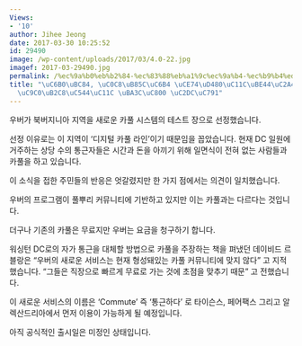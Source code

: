 ```yaml
---
Views:
- '10'
author: Jihee Jeong
date: 2017-03-30 10:25:52
id: 29490
image: /wp-content/uploads/2017/03/4.0-22.jpg
imagef: 2017-03-29490.jpg
permalink: /%ec%9a%b0%eb%b2%84-%ec%83%88%eb%a1%9c%ec%9a%b4-%ec%b9%b4%ed%92%80%ec%84%9c%eb%b9%84%ec%8a%a4-%eb%b6%81%eb%b2%84%ec%a7%80%eb%8b%88%ec%95%84%ec%84%9c-%eb%a8%bc%ec%a0%80-%ec%8b%9c%ec%9e%91/
title: "\uC6B0\uBC84, \uC0C8\uB85C\uC6B4 \uCE74\uD480\uC11C\uBE44\uC2A4 \uBD81\uBC84\
  \uC9C0\uB2C8\uC544\uC11C \uBA3C\uC800 \uC2DC\uC791"
---
```


우버가 북버지니아 지역을 새로운 카풀 시스템의 테스트 장으로 선정했습니다.

선정 이유로는 이 지역이 ‘디지털 카풀 라인’이기 때문임을 꼽았습니다. 현재 DC 일원에 거주하는 상당 수의 통근자들은 시간과 돈을 아끼기 위해 일면식이 전혀 없는 사람들과 카풀을 하고 있습니다.

이 소식을 접한 주민들의 반응은 엇갈렸지만 한 가지 점에서는 의견이 일치했습니다.

우버의 프로그램이 풀뿌리 커뮤니티에 기반하고 있지만 이는 카풀과는 다르다는 것입니다.

더구나 기존의 카풀은 무료지만 우버는 요금을 청구하기 합니다.

워싱턴 DC로의 자가 통근을 대체할 방법으로 카풀을 주장하는 책을 펴냈던 데이비드 르블랑은 “우버의 새로운 서비스는 현재 형성돼있는 카풀 커뮤니티에 맞지 않다” 고 지적했습니다. “그들은 직장으로 빠르게 무료로 가는 것에 초점을 맞추기 때문” 고 전했습니다.

이 새로운 서비스의 이름은 ‘Commute’ 즉 ‘통근하다’ 로 타이슨스, 페어팩스 그리고 알렉산드리아에서 먼저 이용이 가능하게 될 예정입니다.

아직 공식적인 출시일은 미정인 상태입니다.
